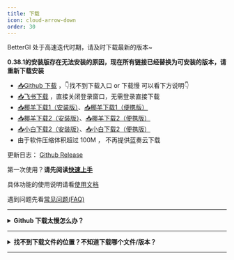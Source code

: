```yaml
---
title: 下载
icon: cloud-arrow-down
order: 30
---
```


BetterGI 处于高速迭代时期，请及时下载最新的版本~

**0.38.1的安装版存在无法安装的原因，现在所有链接已经替换为可安装的版本，请重新下载安装**

* [📥Github 下载](https://github.com/babalae/better-genshin-impact/releases)  ，👇找不到下载入口 or 下载慢 可以看下方说明👇
* [📥飞书下载](https://lcn33tlcifll.feishu.cn/drive/folder/LiSMf5SvPl91qrdJr8IccmUon7f) ，直接关闭登录窗口，无需登录直接下载
* [📥椰羊下载1（安装版）](https://77.cocogoat.cn/dfs/bgi/0.38/BetterGI_Setup_v0.38.1.exe)、[📥椰羊下载1（便携版）](https://77.cocogoat.cn/dfs/bgi/0.38/BetterGI_v0.38.1.7z)
* [📥椰羊下载2（安装版）](https://cd2-big.cocogoat.cn:11443/mirrors/bgi/BetterGI_Setup_v0.38.1.exe)、[📥椰羊下载2（便携版）](https://cd2-big.cocogoat.cn:11443/mirrors/bgi/BetterGI_v0.38.1.7z)
* [📥小白下载2（安装版）](https://alist.linzefeng.top/d/mega/bgi/BetterGI_Setup_v0.38.1.exe?sign=AcFFjv-MiVqe-tKUW3lN3RhJxc0khVK05QTZ3qFY2C0=:0)、[📥小白下载2（便携版）](https://alist.linzefeng.top/d/mega/bgi/BetterGI_v0.38.1.7z?sign=-ZnpvO9eHWNxyBJXWGzWvduiQtBYOSOkyQWTP-jMtt4=:0)
* 由于软件压缩体积超过 100M ， 不再提供蓝奏云下载

更新日志： [Github Release](https://github.com/babalae/better-genshin-impact/releases)

第一次使用？**请先阅读[快速上手](/quickstart.html)**

具体功能的使用说明请看[使用文档](/doc.html)

遇到问题先看[常见问题(FAQ)](/faq.html)

---

<details>
<summary><b>Github 下载太慢怎么办？</b></summary>

可以使用下面的公益加速服务：

[https://moeyy.cn/gh-proxy/](https://moeyy.cn/gh-proxy/)

[https://github.abskoop.workers.dev/](https://github.abskoop.workers.dev/)

[https://gitmirror.com/files.html](https://gitmirror.com/files.html)

</details>

---

<details>
<summary><b>找不到下载文件的位置？不知道下载哪个文件/版本？</b></summary>

BetterGI 提供了两个版本，分别是<b>安装版</b>和<b>便携版</b>，两个版本除了打包与安装方式之外，无任何区别。

下载位置在更新日志下方：

![](https://img.alicdn.com/imgextra/i3/2042484851/O1CN01tf0mIZ1lhoHgJXyAU_!!2042484851.png)

* **安装版**的文件名是 `BetterGI_Setup_v版本号.exe`，安装后会自动在开始菜单创建快捷方式。如果你不知道解压缩是什么操作，请使用这个版本。
* **便携版**的文件名是 `BetterGI_v版本号.7z` （老版本是`zip`压缩包），解压并运行 `BetterGI.exe` 即可。

有更高版本号的情况下优先下载更高版本号的 BetterGI！

</details>

---




